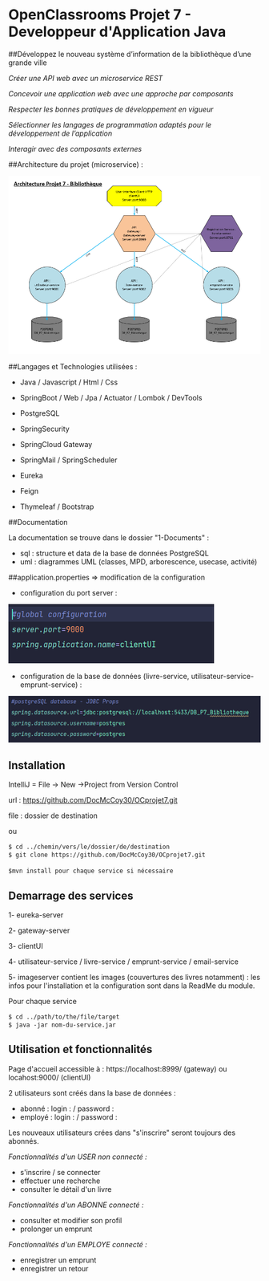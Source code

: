 # OpenClassrooms Projet 7 - Developpeur d'Application Java

##Développez le nouveau système d’information de la bibliothèque d’une grande ville

*Créer une API web avec un microservice REST*

*Concevoir une application web avec une approche par composants*

*Respecter les bonnes pratiques de développement en vigueur*

*Sélectionner les langages de programmation adaptés pour le développement de l’application*

*Interagir avec des composants externes*


##Architecture du projet (microservice) : 

![](.README_images/df230d44.png)

##Langages et Technologies utilisées :

+ Java / Javascript / Html / Css

+ SpringBoot / Web / Jpa / Actuator / Lombok / DevTools

+ PostgreSQL

+ SpringSecurity

+ SpringCloud Gateway

+ SpringMail / SpringScheduler

+ Eureka

+ Feign

+ Thymeleaf / Bootstrap

##Documentation 

La documentation se trouve dans le dossier "1-Documents" : 
+ sql : structure et data de la base de données PostgreSQL
+ uml : diagrammes UML (classes, MPD, arborescence, usecase, activité)

##application.properties => modification de la configuration

+ configuration du port server :

![](.README_images/3844bc63.png)

+ configuration de la base de données (livre-service, utilisateur-service- emprunt-service) :

![](.README_images/5be63c66.png)

## Installation

IntelliJ = File -> New ->Project from Version Control

url : https://github.com/DocMcCoy30/OCprojet7.git

file : dossier de destination

ou

```
$ cd ../chemin/vers/le/dossier/de/destination
$ git clone https://github.com/DocMcCoy30/OCprojet7.git

$mvn install pour chaque service si nécessaire
```

## Demarrage des services

1- eureka-server

2- gateway-server

3- clientUI

4- utilisateur-service / livre-service / emprunt-service / email-service

5- imageserver contient les images (couvertures des livres notamment) : les infos pour l'installation et la configuration sont dans la ReadMe du module.

Pour chaque service
```
$ cd ../path/to/the/file/target
$ java -jar nom-du-service.jar
```

## Utilisation et fonctionnalités

Page d'accueil accessible à : https://localhost:8999/ (gateway) ou locahost:9000/ (clientUI)

2 utilisateurs sont créés dans la base de données :
+ abonné : login : / password :
+ employé : login : / password :

Les nouveaux utilisateurs crées dans "s'inscrire" seront toujours des abonnés.

*Fonctionnalités d'un USER non connecté :*
+ s'inscrire / se connecter
+ effectuer une recherche
+ consulter le détail d'un livre

*Fonctionnalités d'un ABONNE connecté :*
+ consulter et modifier son profil
+ prolonger un emprunt

*Fonctionnalités d'un EMPLOYE connecté :*
+ enregistrer un emprunt
+ enregistrer un retour